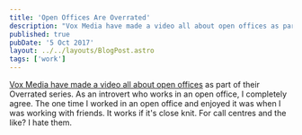 ```yaml
---
title: 'Open Offices Are Overrated'
description: "Vox Media have made a video all about open offices as part of their Overrated series."
published: true
pubDate: '5 Oct 2017'
layout: ../../layouts/BlogPost.astro
tags: ['work']
---
```


[Vox Media have made a video all about open offices](https://www.youtube.com/watch?v=-p6WWRarjNs) as part of their Overrated series. As an introvert who works in an open office, I completely agree. The one time I worked in an open office and enjoyed it was when I was working with friends. It works if it's close knit. For call centres and the like? I hate them.